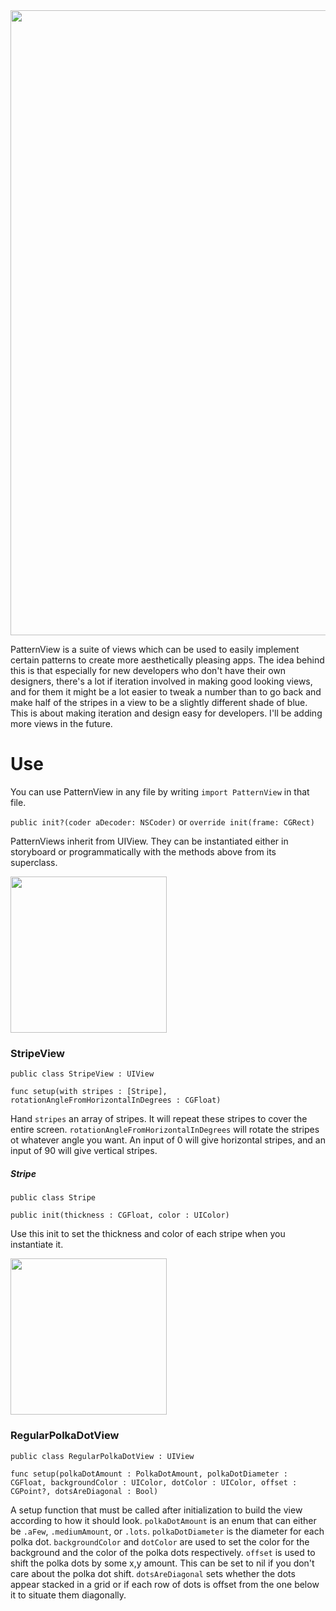 <img src="http://i.imgur.com/XKDvhvW.png" width="1000">

PatternView is a suite of views which can be used to easily implement certain patterns to create more aesthetically pleasing apps. The idea behind this is that especially for new developers who don't have their own designers, there's a lot if iteration involved in making good looking views, and for them it might be a lot easier to tweak a number than to go back and make half of the stripes in a view to be a slightly different shade of blue. This is about making iteration and design easy for developers. I'll be adding more views in the future.


# Use

You can use PatternView in any file by writing `import PatternView` in that file.

`public init?(coder aDecoder: NSCoder)` or `override init(frame: CGRect) `

PatternViews inherit from UIView. They can be instantiated either in storyboard or programmatically with the methods above from its superclass.



<img src="http://i.imgur.com/6QW8uRD.png" width="250">

### StripeView

`public class StripeView : UIView`

`func setup(with stripes : [Stripe], rotationAngleFromHorizontalInDegrees : CGFloat)`

Hand `stripes` an array of stripes. It will repeat these stripes to cover the entire screen. `rotationAngleFromHorizontalInDegrees` will rotate the stripes ot whatever angle you want. An input of 0 will give horizontal stripes, and an input of 90 will give vertical stripes.

##### Stripe

`public class Stripe`

`public init(thickness : CGFloat, color : UIColor)`

Use this init to set the thickness and color of each stripe when you instantiate it.



<img src="http://i.imgur.com/kD37Y20.png" width="250">

### RegularPolkaDotView

`public class RegularPolkaDotView : UIView`

`func setup(polkaDotAmount : PolkaDotAmount, polkaDotDiameter : CGFloat, backgroundColor : UIColor, dotColor : UIColor, offset : CGPoint?, dotsAreDiagonal : Bool)`

A setup function that must be called after initialization to build the view according to how it should look. `polkaDotAmount` is an enum that can either be `.aFew`, `.mediumAmount`, or `.lots`. `polkaDotDiameter` is the diameter for each polka dot. `backgroundColor` and `dotColor` are used to set the color for the background and the color of the polka dots respectively. `offset` is used to shift the polka dots by some x,y amount. This can be set to nil if you don't care about the polka dot shift. `dotsAreDiagonal` sets whether the dots appear stacked in a grid or if each row of dots is offset from the one below it to situate them diagonally.
